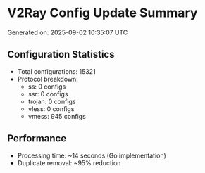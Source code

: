 # V2Ray Config Update Summary
Generated on: 2025-09-02 10:35:07 UTC

## Configuration Statistics
- Total configurations: 15321
- Protocol breakdown:
  - ss: 0 configs
  - ssr: 0 configs
  - trojan: 0 configs
  - vless: 0 configs
  - vmess: 945 configs

## Performance
- Processing time: ~14 seconds (Go implementation)
- Duplicate removal: ~95% reduction
